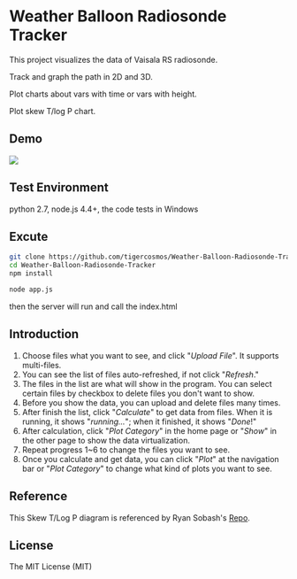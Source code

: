 # Weather Balloon Radiosonde Tracker
This project visualizes the data of Vaisala RS radiosonde.

Track and graph the path in 2D and 3D.

Plot charts about vars with time or vars with height.

Plot skew T/log P chart.

## Demo
![](https://raw.githubusercontent.com/tigercosmos/webImg/master/balloon.gif)

## Test Environment
python 2.7, node.js 4.4+, the code tests in Windows

## Excute
```bash
git clone https://github.com/tigercosmos/Weather-Balloon-Radiosonde-Tracker.git
cd Weather-Balloon-Radiosonde-Tracker
npm install
```
```bash
node app.js
```
then the server will run and call the index.html

## Introduction
<ol>
<li>Choose files what you want to see, and click "<i>Upload File</i>". It supports multi-files.&nbsp;</li>
<li>You can see the list of files auto-refreshed, if not click "<i>Refresh</i>."</li>
<li>The files in the list are what will show in the program. You can select certain files by checkbox to delete files you don't want to show.&nbsp;</li>
<li>Before you show the data, you can upload and delete files many times.</li>
<li>After finish the list, click "<i>Calculate</i>" to get data from files. When it is running, it shows "<i>running...</i>"; when it finished, it shows "<i>Done</i>!"</li>
<li>After calculation, click "<i>Plot Category</i>" in the home page or "<i>Show</i>" in the other page to show the data virtualization.&nbsp;</li>
<li>Repeat progress 1~6 to change the files you want to see.</li>
<li>Once you calculate and get data, you can click "<i>Plot</i>" at the navigation bar or "<i>Plot Category</i>" to change what kind of plots you want to see.</li>
 </ol>
 
## Reference 
This Skew T/Log P diagram is referenced by Ryan Sobash's <a href="https://github.com/rsobash/d3-skewt">Repo</a>.
 
## License 
The MIT License (MIT)
 
 
